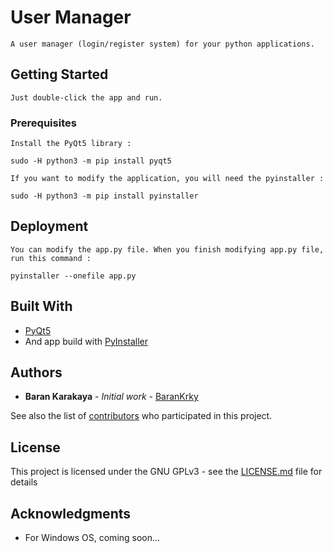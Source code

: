 # User Manager

	A user manager (login/register system) for your python applications.

## Getting Started

	Just double-click the app and run.

### Prerequisites

	Install the PyQt5 library :

```
sudo -H python3 -m pip install pyqt5
```

	If you want to modify the application, you will need the pyinstaller :

```
sudo -H python3 -m pip install pyinstaller
```

## Deployment

	You can modify the app.py file. When you finish modifying app.py file, run this command :

```
pyinstaller --onefile app.py
```

## Built With

* [PyQt5](https://pypi.org/project/PyQt5/)
* And app build with [PyInstaller](https://pypi.org/project/PyInstaller/)


## Authors

* **Baran Karakaya** - *Initial work* - [BaranKrky](https://github.com/BaranKrky)

See also the list of [contributors](https://github.com/BaranKrky/user-manager-linux/contributors) who participated in this project.

## License

This project is licensed under the GNU GPLv3 - see the [LICENSE.md](LICENSE.md) file for details

## Acknowledgments

* For Windows OS, coming soon...



